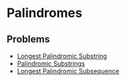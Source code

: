 # Palindromes

## Problems

- [Longest Palindromic Substring](./001_longest_palindromic_substring)
- [Palindromic Substrings](./002_palindromic_substrings)
- [Longest Palindromic Subsequence](./003_longest_palindromic_subsequence)
